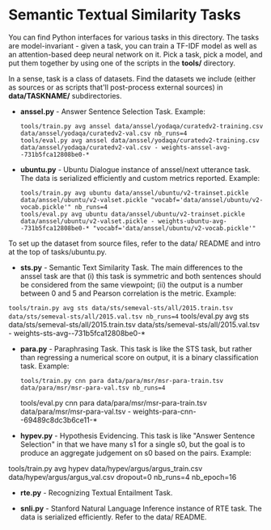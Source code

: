 Semantic Textual Similarity Tasks
=============

You can find Python interfaces for various tasks in this directory.
The tasks are model-invariant - given a task, you can train a TF-IDF
model as well as an attention-based deep neural network on it.
Pick a task, pick a model, and put them together by using one of
the scripts in the **tools/** directory.

In a sense, task is a class of datasets.  Find the datasets we include
(either as sources or as scripts that'll post-process external sources)
in **data/TASKNAME/** subdirectories.

*   **anssel.py** - Answer Sentence Selection Task.  Example:

    ```
    tools/train.py avg anssel data/anssel/yodaqa/curatedv2-training.csv data/anssel/yodaqa/curatedv2-val.csv nb_runs=4
    tools/eval.py avg anssel data/anssel/yodaqa/curatedv2-training.csv data/anssel/yodaqa/curatedv2-val.csv - weights-anssel-avg--731b5fca12808be0-*
    ```

 * **ubuntu.py** - Ubuntu Dialogue instance of anssel/next utterance task.
   The data is serialized efficiently and custom metrics reported.  Example:

       tools/train.py avg ubuntu data/anssel/ubuntu/v2-trainset.pickle data/anssel/ubuntu/v2-valset.pickle "vocabf='data/anssel/ubuntu/v2-vocab.pickle'" nb_runs=4
       tools/eval.py avg ubuntu data/anssel/ubuntu/v2-trainset.pickle data/anssel/ubuntu/v2-valset.pickle - weights-ubuntu-avg--731b5fca12808be0-* "vocabf='data/anssel/ubuntu/v2-vocab.pickle'"

 To set up the dataset from source files, refer to the data/ README and
 intro at the top of tasks/ubuntu.py.

 * **sts.py** - Semantic Text Similarity Task.
   The main differences to the anssel task are that (i) this task is symmetric
   and both sentences should be considered from the same viewpoint; (ii) the
   output is a number between 0 and 5 and Pearson correlation is the metric.
   Example:

 `tools/train.py avg sts data/sts/semeval-sts/all/2015.train.tsv data/sts/semeval-sts/all/2015.val.tsv nb_runs=4`
 tools/eval.py avg sts data/sts/semeval-sts/all/2015.train.tsv data/sts/semeval-sts/all/2015.val.tsv - weights-sts-avg--731b5fca12808be0-*

 * **para.py** - Paraphrasing Task.  This task is like the STS task,
   but rather than regressing a numerical score on output, it is
   a binary classification task.  Example:

       tools/train.py cnn para data/para/msr/msr-para-train.tsv data/para/msr/msr-para-val.tsv nb_runs=4
   tools/eval.py cnn para data/para/msr/msr-para-train.tsv data/para/msr/msr-para-val.tsv - weights-para-cnn--69489c8dc3b6ce11-*

 * **hypev.py** - Hypothesis Evidencing.  This task is like "Answer Sentence
   Selection" in that we have many s1 for a single s0, but the goal is
   to produce an aggregate judgement on s0 based on the pairs.  Example:

 tools/train.py avg hypev data/hypev/argus/argus_train.csv data/hypev/argus/argus_val.csv dropout=0 nb_runs=4 nb_epoch=16

 * **rte.py** - Recognizing Textual Entailment Task.

 * **snli.py** - Stanford Natural Language Inference instance of RTE task.
   The data is serialized efficiently.  Refer to the data/ README.
